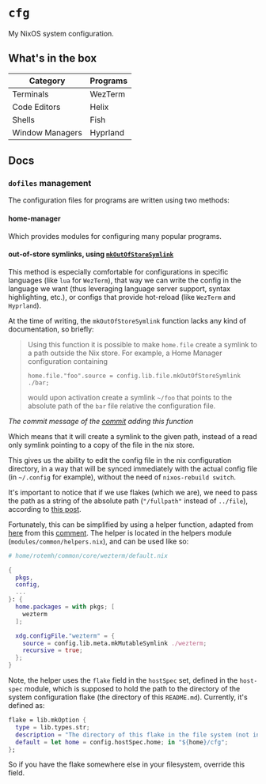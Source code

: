 # `cfg`

My NixOS system configuration.

## What's in the box

| Category        | Programs |
| --------------- | -------- |
| Terminals       | WezTerm  |
| Code Editors    | Helix    |
| Shells          | Fish     |
| Window Managers | Hyprland |

## Docs

### `dofiles` management

The configuration files for programs are written using two methods:

#### home-manager

Which provides modules for configuring many popular programs.

#### out-of-store symlinks, using [`mkOutOfStoreSymlink`](https://github.com/nix-community/home-manager/blob/12e26a74e5eb1a31e13daaa08858689e25ebd449/modules/files.nix#L64)

This method is especially comfortable for configurations in specific languages
(like `lua` for `WezTerm`), that way we can write the config in the language we
want (thus leveraging language server support, syntax highlighting, etc.), or
configs that provide hot-reload (like `WezTerm` and `Hyprland`).

At the time of writing, the `mkOutOfStoreSymlink` function lacks any kind of
documentation, so briefly:

> Using this function it is possible to make `home.file` create a
> symlink to a path outside the Nix store. For example, a Home Manager
> configuration containing
>
>     home.file."foo".source = config.lib.file.mkOutOfStoreSymlink ./bar;
>
> would upon activation create a symlink `~/foo` that points to the
> absolute path of the `bar` file relative the configuration file.

_The commit message of the [commit](https://github.com/nix-community/home-manager/commit/91551c09d48583230b36cf759ad703b5f1d83d9a) adding this function_

Which means that it will create a symlink to the given path, instead of a read
only symlink pointing to a copy of the file in the nix store.

This gives us the ability to edit the config file in the nix configuration
directory, in a way that will be synced immediately with the actual config file
(in `~/.config` for example), without the need of `nixos-rebuild switch`.

It's important to notice that if we use flakes (which we are), we need to pass
the path as a string of the absolute path (`"/fullpath"` instead of `../file`),
according to [this post](https://discourse.nixos.org/t/how-to-manage-dotfiles-with-home-manager/30576/3).

Fortunately, this can be simplified by using a helper function, adapted from
[here](https://github.com/ncfavier/config/blob/954cbf4f569abe13eab456301a00560d82bd0165/modules/nix.nix#L12-L14)
from this [comment](https://github.com/nix-community/home-manager/issues/676#issuecomment-1595795685).
The helper is located in the helpers module (`modules/common/helpers.nix`), and
can be used like so:

```nix
# home/rotemh/common/core/wezterm/default.nix

{
  pkgs,
  config,
  ...
}: {
  home.packages = with pkgs; [
    wezterm
  ];

  xdg.configFile."wezterm" = {
    source = config.lib.meta.mkMutableSymlink ./wezterm;
    recursive = true;
  };
}
```

Note, the helper uses the `flake` field in the `hostSpec` set, defined in the
`host-spec` module, which is supposed to hold the path to the directory of the
system configuration flake (the directory of this `README.md`). Currently, it's
defined as:

```nix
flake = lib.mkOption {
  type = lib.types.str;
  description = "The directory of this flake in the file system (not in store)";
  default = let home = config.hostSpec.home; in "${home}/cfg";
};
```

So if you have the flake somewhere else in your filesystem, override this field.
